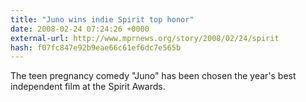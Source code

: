 ```yaml
---
title: "Juno wins indie Spirit top honor"
date: 2008-02-24 07:24:26 +0000
external-url: http://www.mprnews.org/story/2008/02/24/spirit
hash: f07fc847e92b9eae66c61ef6dc7e565b
---
```


The teen pregnancy comedy "Juno"
has been chosen the year's best independent film at the Spirit
Awards.
